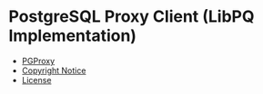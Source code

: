 # PostgreSQL Proxy Client (LibPQ Implementation)

* [PGProxy](https://github.com/juitnow/juit-pgproxy/blob/main/README.md)
* [Copyright Notice](https://github.com/juitnow/juit-pgproxy/blob/main/NOTICE.md)
* [License](https://github.com/juitnow/juit-pgproxy/blob/main/NOTICE.md)
